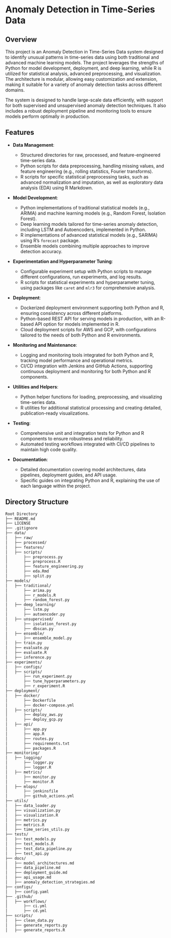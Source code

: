 # Anomaly Detection in Time-Series Data

## Overview

This project is an Anomaly Detection in Time-Series Data system designed to identify unusual patterns in time-series data using both traditional and advanced machine learning models. The project leverages the strengths of Python for model development, deployment, and deep learning, while R is utilized for statistical analysis, advanced preprocessing, and visualization. The architecture is modular, allowing easy customization and extension, making it suitable for a variety of anomaly detection tasks across different domains.

The system is designed to handle large-scale data efficiently, with support for both supervised and unsupervised anomaly detection techniques. It also includes a robust deployment pipeline and monitoring tools to ensure models perform optimally in production.

## Features

- **Data Management**:
  - Structured directories for raw, processed, and feature-engineered time-series data.
  - Python scripts for data preprocessing, handling missing values, and feature engineering (e.g., rolling statistics, Fourier transforms).
  - R scripts for specific statistical preprocessing tasks, such as advanced normalization and imputation, as well as exploratory data analysis (EDA) using R Markdown.

- **Model Development**:
  - Python implementations of traditional statistical models (e.g., ARIMA) and machine learning models (e.g., Random Forest, Isolation Forest).
  - Deep learning models tailored for time-series anomaly detection, including LSTM and Autoencoders, implemented in Python.
  - R implementations of advanced statistical models (e.g., SARIMA) using R’s `forecast` package.
  - Ensemble models combining multiple approaches to improve detection accuracy.

- **Experimentation and Hyperparameter Tuning**:
  - Configurable experiment setup with Python scripts to manage different configurations, run experiments, and log results.
  - R scripts for statistical experiments and hyperparameter tuning, using packages like `caret` and `mlr3` for comprehensive analysis.

- **Deployment**:
  - Dockerized deployment environment supporting both Python and R, ensuring consistency across different platforms.
  - Python-based REST API for serving models in production, with an R-based API option for models implemented in R.
  - Cloud deployment scripts for AWS and GCP, with configurations tailored to the needs of both Python and R environments.

- **Monitoring and Maintenance**:
  - Logging and monitoring tools integrated for both Python and R, tracking model performance and operational metrics.
  - CI/CD integration with Jenkins and GitHub Actions, supporting continuous deployment and monitoring for both Python and R components.

- **Utilities and Helpers**:
  - Python helper functions for loading, preprocessing, and visualizing time-series data.
  - R utilities for additional statistical processing and creating detailed, publication-ready visualizations.

- **Testing**:
  - Comprehensive unit and integration tests for Python and R components to ensure robustness and reliability.
  - Automated testing workflows integrated with CI/CD pipelines to maintain high code quality.

- **Documentation**:
  - Detailed documentation covering model architectures, data pipelines, deployment guides, and API usage.
  - Specific guides on integrating Python and R, explaining the use of each language within the project.

## Directory Structure
```bash
Root Directory
├── README.md
├── LICENSE
├── .gitignore
├── data/
│   ├── raw/
│   ├── processed/
│   ├── features/
│   ├── scripts/
│       ├── preprocess.py
│       ├── preprocess.R
│       ├── feature_engineering.py
│       ├── eda.Rmd
│       ├── split.py
├── models/
│   ├── traditional/
│       ├── arima.py
│       ├── r_models.R
│       ├── random_forest.py
│   ├── deep_learning/
│       ├── lstm.py
│       ├── autoencoder.py
│   ├── unsupervised/
│       ├── isolation_forest.py
│       ├── dbscan.py
│   ├── ensemble/
│       ├── ensemble_model.py
│   ├── train.py
│   ├── evaluate.py
│   ├── evaluate.R
│   ├── inference.py
├── experiments/
│   ├── configs/
│   ├── scripts/
│       ├── run_experiment.py
│       ├── tune_hyperparameters.py
│       ├── r_experiment.R
├── deployment/
│   ├── docker/
│       ├── Dockerfile
│       ├── docker-compose.yml
│   ├── scripts/
│       ├── deploy_aws.py
│       ├── deploy_gcp.py
│   ├── api/
│       ├── app.py
│       ├── app.R
│       ├── routes.py
│       ├── requirements.txt
│       ├── packages.R
├── monitoring/
│   ├── logging/
│       ├── logger.py
│       ├── logger.R
│   ├── metrics/
│       ├── monitor.py
│       ├── monitor.R
│   ├── mlops/
│       ├── jenkinsfile
│       ├── github_actions.yml
├── utils/
│   ├── data_loader.py
│   ├── visualization.py
│   ├── visualization.R
│   ├── metrics.py
│   ├── metrics.R
│   ├── time_series_utils.py
├── tests/
│   ├── test_models.py
│   ├── test_models.R
│   ├── test_data_pipeline.py
│   ├── test_api.py
├── docs/
│   ├── model_architectures.md
│   ├── data_pipeline.md
│   ├── deployment_guide.md
│   ├── api_usage.md
│   ├── anomaly_detection_strategies.md
├── configs/
│   ├── config.yaml
├── .github/
│   ├── workflows/
│       ├── ci.yml
│       ├── cd.yml
├── scripts/
│   ├── clean_data.py
│   ├── generate_reports.py
│   ├── generate_reports.R